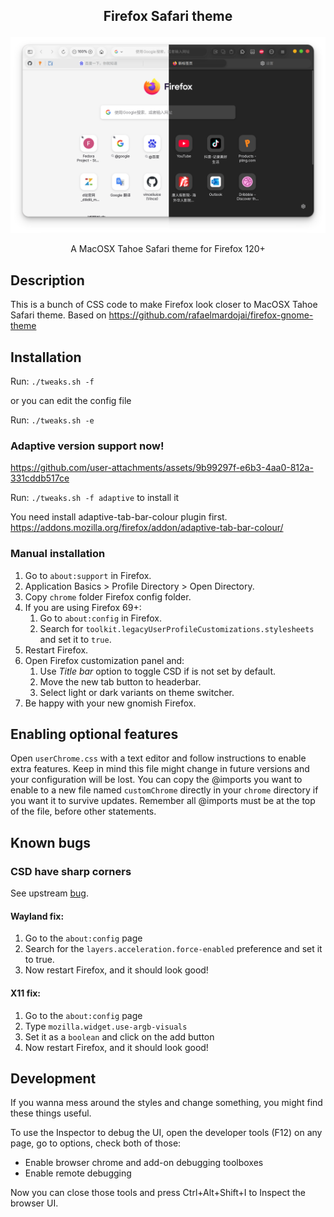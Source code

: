 
## <p align="center"> <b> Firefox Safari theme </b> </p>
![01](preview.png?raw=true)
<p align="center">A MacOSX Tahoe Safari theme for Firefox 120+</p>

## Description

This is a bunch of CSS code to make Firefox look closer to MacOSX Tahoe Safari theme.
Based on https://github.com/rafaelmardojai/firefox-gnome-theme

## Installation

Run: `./tweaks.sh -f`

or you can edit the config file

Run: `./tweaks.sh -e`

### Adaptive version support now!

https://github.com/user-attachments/assets/9b99297f-e6b3-4aa0-812a-331cddb517ce

Run: `./tweaks.sh -f adaptive` to install it

You need install adaptive-tab-bar-colour plugin first. https://addons.mozilla.org/firefox/addon/adaptive-tab-bar-colour/

### Manual installation

1. Go to `about:support` in Firefox.
2. Application Basics > Profile Directory > Open Directory.
3. Copy `chrome` folder Firefox config folder.
4. If you are using Firefox 69+:
	1. Go to `about:config` in Firefox.
	2. Search for `toolkit.legacyUserProfileCustomizations.stylesheets` and set it to `true`.
5. Restart Firefox.
6. Open Firefox customization panel and:
	1. Use *Title bar* option to toggle CSD if is not set by default.
	2. Move the new tab button to headerbar.
	3. Select light or dark variants on theme switcher.
7. Be happy with your new gnomish Firefox.

## Enabling optional features
Open `userChrome.css` with a text editor and follow instructions to enable extra features. Keep in mind this file might change in future versions and your configuration will be lost. You can copy the @imports you want to enable to a new file named `customChrome` directly in your `chrome` directory if you want it to survive updates. Remember all @imports must be at the top of the file, before other statements.

## Known bugs

### CSD have sharp corners
See upstream [bug](https://bugzilla.mozilla.org/show_bug.cgi?id=1408360).

#### Wayland fix:
1. Go to the `about:config` page
2. Search for the `layers.acceleration.force-enabled` preference and set it to true.
3. Now restart Firefox, and it should look good!

#### X11 fix:
1. Go to the `about:config` page
2. Type `mozilla.widget.use-argb-visuals`
3. Set it as a `boolean` and click on the add button
4. Now restart Firefox, and it should look good!

## Development

If you wanna mess around the styles and change something, you might find these
things useful.

To use the Inspector to debug the UI, open the developer tools (F12) on any
page, go to options, check both of those:

- Enable browser chrome and add-on debugging toolboxes
- Enable remote debugging

Now you can close those tools and press Ctrl+Alt+Shift+I to Inspect the browser
UI.
